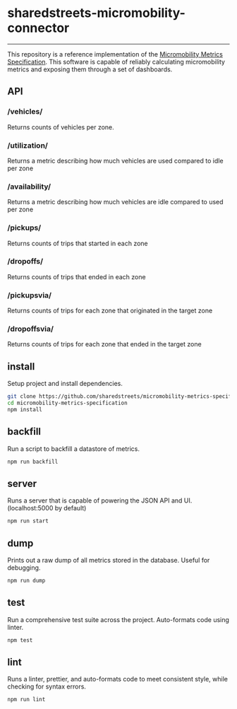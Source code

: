 # sharedstreets-micromobility-connector
---

This repository is a reference implementation of the [Micromobility Metrics Specification](https://github.com/sharedstreets/micromobility-metrics-specification). This software is capable of reliably calculating micromobility metrics and exposing them through a set of dashboards.


## API

### /vehicles/

Returns counts of vehicles per zone.

### /utilization/

Returns a metric describing how much vehicles are used compared to idle per zone

### /availability/

Returns a metric describing how much vehicles are idle compared to used per zone

### /pickups/

Returns counts of trips that started in each zone

### /dropoffs/

Returns counts of trips that ended in each zone

### /pickupsvia/

Returns counts of trips for each zone that originated in the target zone

### /dropoffsvia/

Returns counts of trips for each zone that ended in the target zone


## install

Setup project and install dependencies.

```sh
git clone https://github.com/sharedstreets/micromobility-metrics-specification.git
cd micromobility-metrics-specification
npm install
```

## backfill

Run a script to backfill a datastore of metrics.

```sh
npm run backfill
```

## server

Runs a server that is capable of powering the JSON API and UI. (localhost:5000 by default)

```sh
npm run start
```

## dump

Prints out a raw dump of all metrics stored in the database. Useful for debugging.

```sh
npm run dump
```

## test

Run a comprehensive test suite across the project. Auto-formats code using linter.

```sh
npm test
```

## lint

Runs a linter, prettier, and auto-formats code to meet consistent style, while checking for syntax errors.

```sh
npm run lint
```
